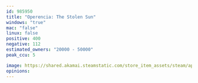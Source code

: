 ```yaml
---
id: 985950
title: "Operencia: The Stolen Sun"
windows: "true"
mac: "false"
linux: false
positive: 400
negative: 112
estimated_owners: "20000 - 50000"
peak_ccu: 5

image: https://shared.akamai.steamstatic.com/store_item_assets/steam/apps/985950/header.jpg?t=1727785460
opinions:
---
```


